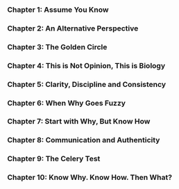 ### Chapter 1: Assume You Know

### Chapter 2: An Alternative Perspective

### Chapter 3: The Golden Circle

### Chapter 4: This is Not Opinion, This is Biology

### Chapter 5: Clarity, Discipline and Consistency

### Chapter 6: When Why Goes Fuzzy

### Chapter 7: Start with Why, But Know How

### Chapter 8: Communication and Authenticity

### Chapter 9: The Celery Test

### Chapter 10: Know Why. Know How. Then What?
